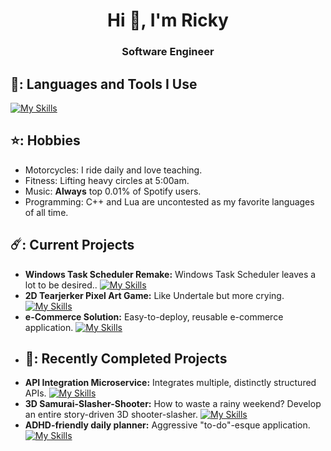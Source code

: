 <h1 align="center">Hi 👋, I'm Ricky</h1>
<h3 align="center">Software Engineer</h3>

## 👻: Languages and Tools I Use
[![My Skills](https://skillicons.dev/icons?i=cpp,py,lua,dotnet,cs,flask,mongodb,azure,postgres,unreal)](https://skillicons.dev)

## ⭐: Hobbies
- Motorcycles: I ride daily and love teaching.
- Fitness: Lifting heavy circles at 5:00am.
- Music: **Always** top 0.01% of Spotify users.
- Programming: C++ and Lua are uncontested as my favorite languages of all time.
## ☄️: Current Projects
- **Windows Task Scheduler Remake:** Windows Task Scheduler leaves a lot to be desired.. [![My Skills](https://skillicons.dev/icons?i=cpp,py,flask)](https://skillicons.dev)
- **2D Tearjerker Pixel Art Game:** Like Undertale but more crying. [![My Skills](https://skillicons.dev/icons?i=lua)](https://skillicons.dev) 
- **e-Commerce Solution:** Easy-to-deploy, reusable e-commerce application. [![My Skills](https://skillicons.dev/icons?i=cs,dotnet)](https://skillicons.dev) 
- ## 🐧: Recently Completed Projects
- **API Integration Microservice:** Integrates multiple, distinctly structured APIs. [![My Skills](https://skillicons.dev/icons?i=py,azure,postgres)](https://skillicons.dev)
- **3D Samurai-Slasher-Shooter:** How to waste a rainy weekend? Develop an entire story-driven 3D shooter-slasher. [![My Skills](https://skillicons.dev/icons?i=cpp,unreal)](https://skillicons.dev) 
- **ADHD-friendly daily planner:** Aggressive "to-do"-esque application. [![My Skills](https://skillicons.dev/icons?i=cpp)](https://skillicons.dev) 

